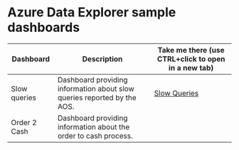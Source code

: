 # Azure Data Explorer sample dashboards


| Dashboard  | Description  | Take me there (use CTRL+click to open in a new tab) |
| ------ | ------ | ------ |
| Slow queries | Dashboard providing information about slow queries reported by the AOS. | [Slow Queries](/dashboards/Azure%20Data%20Explorer/Slow%20Queries/") |
| Order 2 Cash | Dashboard providing information about the order to cash process. | |